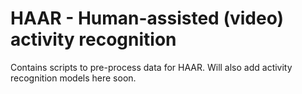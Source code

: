 # HAAR - Human-assisted (video) activity recognition

Contains scripts to pre-process data for HAAR. Will also add activity recognition models here soon.
